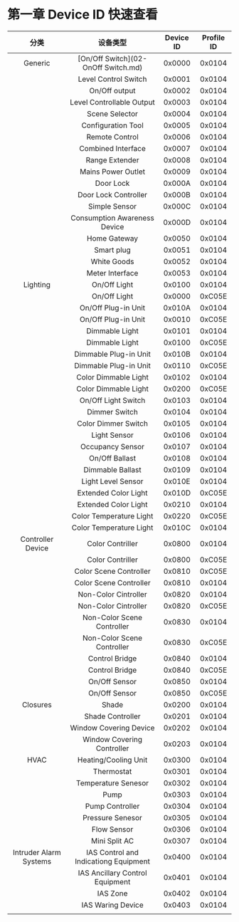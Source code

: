 # 第一章 Device ID 快速查看

|          分类          |                设备类型                | Device ID | Profile ID |
| :--------------------: | :------------------------------------: | :-------: | :--------: |
|        Generic         |  [On/Off Switch](02-OnOff Switch.md)   |  0x0000   |   0x0104   |
|                        |          Level Control Switch          |  0x0001   |   0x0104   |
|                        |             On/Off output              |  0x0002   |   0x0104   |
|                        |       Level Controllable Output        |  0x0003   |   0x0104   |
|                        |             Scene Selector             |  0x0004   |   0x0104   |
|                        |           Configuration Tool           |  0x0005   |   0x0104   |
|                        |             Remote Control             |  0x0006   |   0x0104   |
|                        |           Combined Interface           |  0x0007   |   0x0104   |
|                        |             Range Extender             |  0x0008   |   0x0104   |
|                        |           Mains Power Outlet           |  0x0009   |   0x0104   |
|                        |               Door Lock                |  0x000A   |   0x0104   |
|                        |          Door Lock Controller          |  0x000B   |   0x0104   |
|                        |             Simple Sensor              |  0x000C   |   0x0104   |
|                        |      Consumption Awareness Device      |  0x000D   |   0x0104   |
|                        |              Home Gateway              |  0x0050   |   0x0104   |
|                        |               Smart plug               |  0x0051   |   0x0104   |
|                        |              White Goods               |  0x0052   |   0x0104   |
|                        |            Meter Interface             |  0x0053   |   0x0104   |
|        Lighting        |              On/Off Light              |  0x0100   |   0x0104   |
|                        |              On/Off Light              |  0x0000   |   0xC05E   |
|                        |          On/Off Plug-in Unit           |  0x010A   |   0x0104   |
|                        |          On/Off Plug-in Unit           |  0x0010   |   0xC05E   |
|                        |             Dimmable Light             |  0x0101   |   0x0104   |
|                        |            Dimmable  Light             |  0x0100   |   0xC05E   |
|                        |         Dimmable Plug-in Unit          |  0x010B   |   0x0104   |
|                        |         Dimmable  Plug-in Unit         |  0x0110   |   0xC05E   |
|                        |          Color Dimmable Light          |  0x0102   |   0x0104   |
|                        |         Color  Dimmable Light          |  0x0200   |   0xC05E   |
|                        |          On/Off Light Switch           |  0x0103   |   0x0104   |
|                        |             Dimmer  Switch             |  0x0104   |   0x0104   |
|                        |          Color Dimmer Switch           |  0x0105   |   0x0104   |
|                        |             Light  Sensor              |  0x0106   |   0x0104   |
|                        |            Occupancy Sensor            |  0x0107   |   0x0104   |
|                        |            On/Off  Ballast             |  0x0108   |   0x0104   |
|                        |            Dimmable Ballast            |  0x0109   |   0x0104   |
|                        |          Light  Level Sensor           |  0x010E   |   0x0104   |
|                        |          Extended Color Light          |  0x010D   |   0xC05E   |
|                        |         Extended  Color Light          |  0x0210   |   0x0104   |
|                        |        Color Temperature Light         |  0x0220   |   0xC05E   |
|                        |        Color  Temperature Light        |  0x010C   |   0x0104   |
|   Controller Device    |            Color Contriller            |  0x0800   |   0x0104   |
|                        |           Color  Contriller            |  0x0800   |   0xC05E   |
|                        |         Color Scene Controller         |  0x0810   |   0xC05E   |
|                        |        Color  Scene Controller         |  0x0810   |   0x0104   |
|                        |          Non-Color Cintroller          |  0x0820   |   0x0104   |
|                        |         Non-Color  Cintroller          |  0x0820   |   0xC05E   |
|                        |       Non-Color Scene Controller       |  0x0830   |   0x0104   |
|                        |      Non-Color  Scene Controller       |  0x0830   |   0xC05E   |
|                        |             Control Bridge             |  0x0840   |   0x0104   |
|                        |            Control  Bridge             |  0x0840   |   0xC05E   |
|                        |             On/Off Sensor              |  0x0850   |   0x0104   |
|                        |             On/Off  Sensor             |  0x0850   |   0xC05E   |
|        Closures        |                 Shade                  |  0x0200   |   0x0104   |
|                        |           Shade  Controller            |  0x0201   |   0x0104   |
|                        |         Window Covering Device         |  0x0202   |   0x0104   |
|                        |      Window  Covering Controller       |  0x0203   |   0x0104   |
|          HVAC          |          Heating/Cooling Unit          |  0x0300   |   0x0104   |
|                        |               Thermostat               |  0x0301   |   0x0104   |
|                        |          Temperature Senesor           |  0x0302   |   0x0104   |
|                        |                  Pump                  |  0x0303   |   0x0104   |
|                        |            Pump Controller             |  0x0304   |   0x0104   |
|                        |           Pressure  Senesor            |  0x0305   |   0x0104   |
|                        |              Flow Sensor               |  0x0306   |   0x0104   |
|                        |             Mini  Split AC             |  0x0307   |   0x0104   |
| Intruder Alarm Systems | IAS Control and Indicationg  Equipment |  0x0400   |   0x0104   |
|                        |    IAS  Ancillary Control Equipment    |  0x0401   |   0x0104   |
|                        |                IAS Zone                |  0x0402   |   0x0104   |
|                        |           IAS  Waring Device           |  0x0403   |   0x0104   |
|                        |                                        |           |            |

